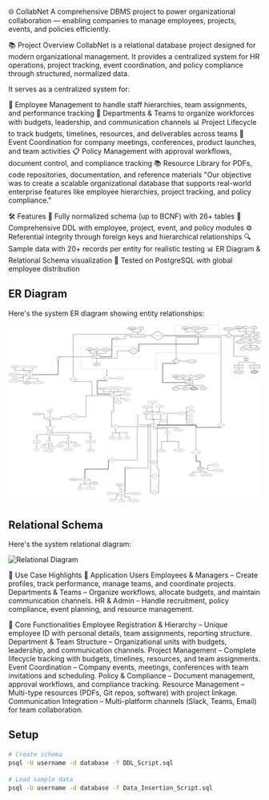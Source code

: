 🌐 CollabNet
A comprehensive DBMS project to power organizational collaboration — enabling companies to manage employees, projects, events, and policies efficiently.

📚 Project Overview
CollabNet is a relational database project designed for modern organizational management. It provides a centralized system for HR operations, project tracking, event coordination, and policy compliance through structured, normalized data.

It serves as a centralized system for:

👥 Employee Management to handle staff hierarchies, team assignments, and performance tracking
🏢 Departments & Teams to organize workforces with budgets, leadership, and communication channels
📊 Project Lifecycle to track budgets, timelines, resources, and deliverables across teams
📅 Event Coordination for company meetings, conferences, product launches, and team activities
📋 Policy Management with approval workflows, document control, and compliance tracking
📚 Resource Library for PDFs, code repositories, documentation, and reference materials
"Our objective was to create a scalable organizational database that supports real-world enterprise features like employee hierarchies, project tracking, and policy compliance."

🛠️ Features
🧱 Fully normalized schema (up to BCNF) with 26+ tables
📄 Comprehensive DDL with employee, project, event, and policy modules
⚙️ Referential integrity through foreign keys and hierarchical relationships
🔍 Sample data with 20+ records per entity for realistic testing
📊 ER Diagram & Relational Schema visualization
🧪 Tested on PostgreSQL with global employee distribution

## ER Diagram  

Here's the system ER diagram showing entity relationships:

![ER Diagram](ER_diagram.svg)  

## Relational Schema  

Here's the system relational diagram:

![Relational Diagram](Relational_Diagram.svg)  

🧾 Use Case Highlights
👥 Application Users
Employees & Managers – Create profiles, track performance, manage teams, and coordinate projects.
Departments & Teams – Organize workflows, allocate budgets, and maintain communication channels.
HR & Admin – Handle recruitment, policy compliance, event planning, and resource management.

🔎 Core Functionalities
Employee Registration & Hierarchy – Unique employee ID with personal details, team assignments, reporting structure.
Department & Team Structure – Organizational units with budgets, leadership, and communication channels.
Project Management – Complete lifecycle tracking with budgets, timelines, resources, and team assignments.
Event Coordination – Company events, meetings, conferences with team invitations and scheduling.
Policy & Compliance – Document management, approval workflows, and compliance tracking.
Resource Management – Multi-type resources (PDFs, Git repos, software) with project linkage.
Communication Integration – Multi-platform channels (Slack, Teams, Email) for team collaboration.

## Setup

```bash
# Create schema
psql -U username -d database -f DDL_Script.sql

# Load sample data  
psql -U username -d database -f Data_Insertion_Script.sql
```

